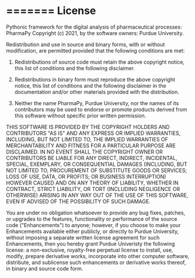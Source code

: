 =======
License
=======

Pythonic framework for the digital analysis of pharmaceutical processes: PharmaPy
Copyright (c) 2021, by the software owners: Purdue University.

Redistribution and use in source and binary forms, with or without modification,
are permitted provided that the following conditions are met:

1. Redistributions of source code must retain the above copyright notice, this
list of conditions and the following disclaimer.

2. Redistributions in binary form must reproduce the above copyright notice,
this list of conditions and the following disclaimer in the documentation and/or
other materials provided with the distribution.

3. Neither the name PharmaPy, Purdue University, nor the names of its contributors 
may be used to endorse or promote products derived from this software without specific
prior written permission.


THIS SOFTWARE IS PROVIDED BY THE COPYRIGHT HOLDERS AND CONTRIBUTORS "AS IS" AND
ANY EXPRESS OR IMPLIED WARRANTIES, INCLUDING, BUT NOT LIMITED TO, THE IMPLIED
WARRANTIES OF MERCHANTABILITY AND FITNESS FOR A PARTICULAR PURPOSE ARE
DISCLAIMED. IN NO EVENT SHALL THE COPYRIGHT OWNER OR CONTRIBUTORS BE LIABLE FOR
ANY DIRECT, INDIRECT, INCIDENTAL, SPECIAL, EXEMPLARY, OR CONSEQUENTIAL DAMAGES
(INCLUDING, BUT NOT LIMITED TO, PROCUREMENT OF SUBSTITUTE GOODS OR SERVICES;
LOSS OF USE, DATA, OR PROFITS; OR BUSINESS INTERRUPTION) HOWEVER CAUSED AND ON
ANY THEORY OF LIABILITY, WHETHER IN CONTRACT, STRICT LIABILITY, OR TORT
(INCLUDING NEGLIGENCE OR OTHERWISE) ARISING IN ANY WAY OUT OF THE USE OF THIS
SOFTWARE, EVEN IF ADVISED OF THE POSSIBILITY OF SUCH DAMAGE.

You are under no obligation whatsoever to provide any bug fixes, patches, or
upgrades to the features, functionality or performance of the source code
("Enhancements") to anyone; however, if you choose to make your Enhancements
available either publicly, or directly to Purdue University, without imposing 
a separate written license agreement for such Enhancements, then you hereby 
grant Purdue Univeristy the following license: a  non-exclusive, royalty-free 
perpetual license to install, use, modify, prepare derivative works, incorporate 
into other computer software, distribute, and sublicense such enhancements or 
derivative works thereof, in binary and source code form.
